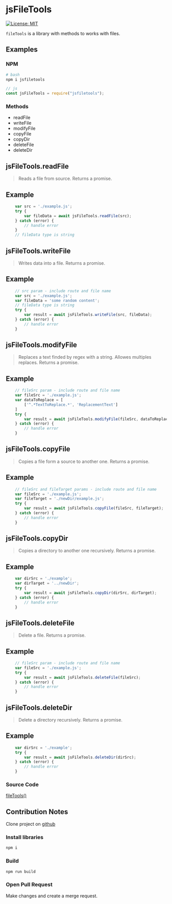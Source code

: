 # jsFileTools
[![License: MIT](https://img.shields.io/badge/License-MIT-yellow.svg?style=flat-square)](LICENSE)

`fileTools` 
is a library with methods to works with files.

## Examples

### NPM
```bash
# bash
npm i jsfiletools
```

```js
// js
const jsFileTools = require("jsfiletools");
```

### Methods

- readFile
- writeFile
- modifyFile
- copyFile
- copyDir
- deleteFile
- deleteDir

## jsFileTools.readFile

> Reads a file from source. Returns a promise.


## Example

```javascript
    var src = './example.js';
    try {
        var fileData = await jsFileTools.readFile(src);
    } catch (error) {
        // handle error
    }
    // fileData type is string
```

## jsFileTools.writeFile

> Writes data into a file. Returns a promise. 


## Example

```javascript
    // src param - include route and file name
    var src = './example.js';
    var fileData = 'some random content';
    // fileData type is string
    try {
        var result = await jsFileTools.writeFile(src, fileData);
    } catch (error) {
        // handle error
    }
```

## jsFileTools.modifyFile

> Replaces a text finded by regex with a string. Allowes multiples replaces. Returns a promise.


## Example

```javascript
    // fileSrc param - include route and file name
    var fileSrc = './example.js';
    var dataToReplace = [
        ['^.*TextToReplace.*', 'ReplacementText']
    ]
    try {
        var result = await jsFileTools.modifyFile(fileSrc, dataToReplace);
    } catch (error) {
        // handle error
    }
```

## jsFileTools.copyFile

> Copies a file form a source to another one. Returns a promise.


## Example

```javascript
    // fileSrc and fileTarget params - include route and file name
    var fileSrc = './example.js';
    var fileTarget = './newDir/example.js';
    try {
        var result = await jsFileTools.copyFile(fileSrc, fileTarget);
    } catch (error) {
        // handle error
    }
```

## jsFileTools.copyDir

> Copies a directory to another one recursively. Returns a promise.


## Example

```javascript
    var dirSrc = './example';
    var dirTarget = '../newDir';
    try {
        var result = await jsFileTools.copyDir(dirSrc, dirTarget);
    } catch (error) {
        // handle error
    }
```

## jsFileTools.deleteFile

> Delete a file. Returns a promise.


## Example

```javascript
    // fileSrc param - include route and file name
    var fileSrc = './example.js';
    try {
        var result = await jsFileTools.deleteFile(fileSrc);
    } catch (error) {
        // handle error
    }
```

## jsFileTools.deleteDir

> Delete a directory recursively. Returns a promise.


## Example

```javascript
    var dirSrc = './example';
    try {
        var result = await jsFileTools.deleteDir(dirSrc);
    } catch (error) {
        // handle error
    }
```


### Source Code
[fileTools()](https://github.com/Jazhann/jsfiletools)

## Contribution Notes
Clone project on [github](https://github.com/Jazhann/fileTools)
### Install libraries
```bash
npm i
```

### Build 
```bash
npm run build
```

### Open Pull Request
Make changes and create a merge request.
